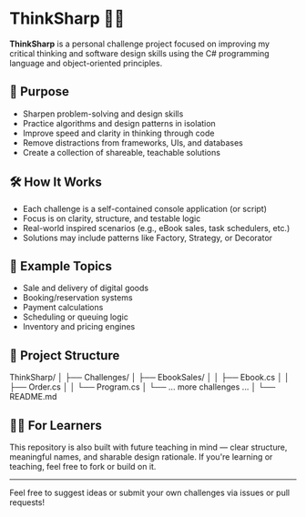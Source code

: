 # ThinkSharp 🧠💡

**ThinkSharp** is a personal challenge project focused on improving my critical thinking and software design skills using the C# programming language and object-oriented principles.

## 🎯 Purpose

- Sharpen problem-solving and design skills
- Practice algorithms and design patterns in isolation
- Improve speed and clarity in thinking through code
- Remove distractions from frameworks, UIs, and databases
- Create a collection of shareable, teachable solutions

## 🛠️ How It Works

- Each challenge is a self-contained console application (or script)
- Focus is on clarity, structure, and testable logic
- Real-world inspired scenarios (e.g., eBook sales, task schedulers, etc.)
- Solutions may include patterns like Factory, Strategy, or Decorator

## 🧪 Example Topics

- Sale and delivery of digital goods
- Booking/reservation systems
- Payment calculations
- Scheduling or queuing logic
- Inventory and pricing engines

## 📂 Project Structure

ThinkSharp/ │ ├── Challenges/ │ ├── EbookSales/ │ │ ├── Ebook.cs │ │ ├── Order.cs │ │ └── Program.cs │ └── ... more challenges ... │ └── README.md

## 👨‍🏫 For Learners

This repository is also built with future teaching in mind — clear structure, meaningful names, and sharable design rationale. If you're learning or teaching, feel free to fork or build on it.

---

Feel free to suggest ideas or submit your own challenges via issues or pull requests!

